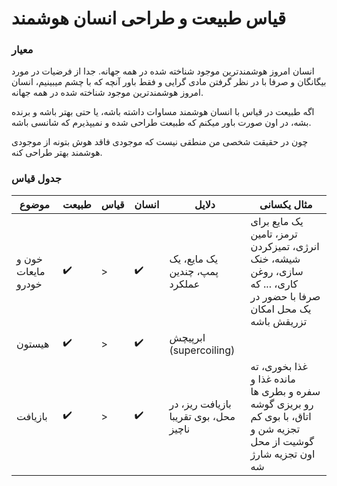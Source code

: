# قیاس طبیعت و طراحی انسان هوشمند

### معیار
انسان امروز هوشمندترین موجود شناخته شده در همه جهانه.
جدا از فرضیات در مورد بیگانگان و صرفا با در نظر گرفتن مادی گرایی و فقط باور آنچه که با چشم میبینیم، انسان امروز هوشمندترین موجود شناخته شده در همه جهانه.

اگه طبیعت در قیاس با انسان هوشمند مساوات داشته باشه، یا حتی بهتر باشه و برنده بشه، در اون صورت باور میکنم که طبیعت طراحی شده و نمیپذیرم که شانسی باشه.

چون در حقیقت شخصی من منطقی نیست که موجودی فاقد هوش بتونه از موجودی هوشمند بهتر طراحی کنه.

### جدول قیاس


| موضوع | طبیعت | قیاس | انسان | دلایل | مثال یکسانی |
|-------|--------|------------|-------|--------|---------------------|
|‌خون و مایعات خودرو|✔️|>|✔️|یک مایع، یک پمپ، چندین عملکرد|یک مایع برای ترمز، تامین انرژی، تمیزکردن شیشه، خنک سازی، روغن کاری، ... که صرفا با حضور در یک محل امکان تزریقش باشه|
|هیستون|✔️|>|✔️|ابرپیچش (supercoiling)||
|بازیافت|✔️|>|✔️|بازیافت ریز، در محل، بوی تقریبا ناچیز|غذا بخوری، ته مانده غذا و سفره و بطری ها رو بریزی گوشه اتاق، با بوی کم تجزیه شن و گوشیت از محل اون تجزیه شارژ شه|

